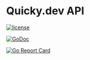 # Quicky.dev API

[![license](http://img.shields.io/badge/license-Apache%20v2-orange.svg)](https://raw.githubusercontent.com/quicky-dev/api/master/LICENSE)

[![GoDoc](https://godoc.org/github.com/go-swagger/go-swagger?status.svg)](https://godoc.org/github.com/quicky-dev/api)

[![Go Report Card](https://goreportcard.com/badge/github.com/go-swagger/go-swagger)](https://goreportcard.com/report/github.com/quicky-dev/api)
